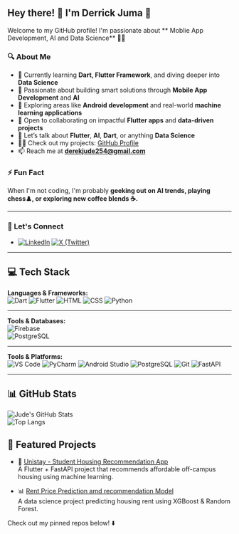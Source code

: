 ## Hey there! 👋 I'm Derrick Juma 🚀

Welcome to my GitHub profile! I'm  passionate about ** Moblie App Development, AI and Data Science** 🧑‍💻 

### 🔍 About Me  
- 📖 Currently learning **Dart, Flutter Framework**, and diving deeper into **Data Science**
- 📱 Passionate about building smart solutions through **Mobile App Development** and **AI**
- 🌱 Exploring areas like **Android development** and real-world **machine learning applications**
- 👯 Open to collaborating on impactful **Flutter apps** and **data-driven projects**
- 💬 Let’s talk about **Flutter**, **AI**, **Dart**, or anything **Data Science**
- 👨‍💻 Check out my projects: [GitHub Profile](https://github.com/Jude254-programmer)
- 📫 Reach me at **derekjude254@gmail.com**


### ⚡ Fun Fact  
When I'm not coding, I'm probably **geeking out on AI trends, playing chess♟️, or exploring new coffee blends ☕.**  

---

### 🤝 Let's Connect  
- [![LinkedIn](https://img.shields.io/badge/LinkedIn-0A66C2?style=for-the-badge&logo=linkedin&logoColor=white)](https://www.linkedin.com/in/derrick-juma-840529311/)
[![X (Twitter)](https://img.shields.io/badge/X-000000?style=for-the-badge&logo=twitter&logoColor=white)](https://x.com/Jude1110641)



---



## 💻 Tech Stack  
**Languages & Frameworks:**  
![Dart](https://img.shields.io/badge/Dart-0175C2?style=for-the-badge&logo=dart&logoColor=white) 
![Flutter](https://img.shields.io/badge/Flutter-02569B?style=for-the-badge&logo=flutter&logoColor=white) 
![HTML](https://img.shields.io/badge/HTML-E34F26?style=for-the-badge&logo=html5&logoColor=white)
![CSS](https://img.shields.io/badge/CSS-1572B6?style=for-the-badge&logo=css3&logoColor=white)
![Python](https://img.shields.io/badge/Python-3776AB?style=for-the-badge&logo=python&logoColor=white)


---

**Tools & Databases:**  
![Firebase](https://img.shields.io/badge/Firebase-FFCA28?style=for-the-badge&logo=firebase&logoColor=black)  
![PostgreSQL](https://img.shields.io/badge/PostgreSQL-4169E1?style=for-the-badge&logo=postgresql&logoColor=white)


 ---
 **Tools & Platforms:**  
![VS Code](https://img.shields.io/badge/VS%20Code-007ACC?style=for-the-badge&logo=visual-studio-code&logoColor=white)
![PyCharm](https://img.shields.io/badge/PyCharm-000000?style=for-the-badge&logo=pycharm&logoColor=white)
![Android Studio](https://img.shields.io/badge/Android%20Studio-3DDC84?style=for-the-badge&logo=android-studio&logoColor=white)
![PostgreSQL](https://img.shields.io/badge/PostgreSQL-4169E1?style=for-the-badge&logo=postgresql&logoColor=white)
![Git](https://img.shields.io/badge/Git-F05032?style=for-the-badge&logo=git&logoColor=white)
![FastAPI](https://img.shields.io/badge/FastAPI-005571?style=for-the-badge&logo=fastapi&logoColor=white)



---
## 📊 GitHub Stats  
![Jude's GitHub Stats](https://github-readme-stats.vercel.app/api?username=Jude254-programmer&show_icons=true&theme=radical)  
![Top Langs](https://github-readme-stats.vercel.app/api/top-langs/?username=Jude254-programmer&layout=compact&theme=radical) 


## 🚀 Featured Projects

- 🎯 [Unistay - Student Housing Recommendation App](https://github.com/house_recommendation_app)  
  A Flutter + FastAPI project that recommends affordable off-campus housing using machine learning.  

- 📊 [Rent Price Prediction amd recommendation Model](https://github.com/your-repo-link)  
  A data science project predicting housing rent using XGBoost & Random Forest.





Check out my pinned repos below! ⬇️ 


